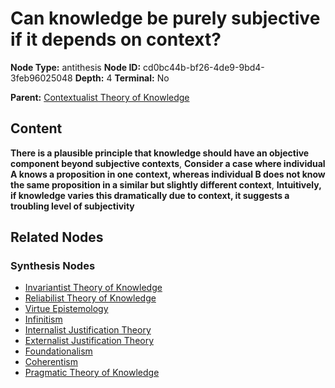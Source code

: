 # Can knowledge be purely subjective if it depends on context?

**Node Type:** antithesis
**Node ID:** cd0bc44b-bf26-4de9-9bd4-3feb96025048
**Depth:** 4
**Terminal:** No

**Parent:** [Contextualist Theory of Knowledge](contextualist-theory-of-knowledge-synthesis-03954fc8-96cf-49bf-b00d-e84ee7162896.md)

## Content

**There is a plausible principle that knowledge should have an objective component beyond subjective contexts**, **Consider a case where individual A knows a proposition in one context, whereas individual B does not know the same proposition in a similar but slightly different context**, **Intuitively, if knowledge varies this dramatically due to context, it suggests a troubling level of subjectivity**

## Related Nodes

### Synthesis Nodes

- [Invariantist Theory of Knowledge](invariantist-theory-of-knowledge-synthesis-22216e91-ac0c-49f9-b0f0-b14a879e0de0.md)
- [Reliabilist Theory of Knowledge](reliabilist-theory-of-knowledge-synthesis-5a9dc8ed-7639-4773-847c-dbb0c0d8afea.md)
- [Virtue Epistemology](virtue-epistemology-synthesis-011cab27-2fa6-4e9f-8e54-99b409918287.md)
- [Infinitism](infinitism-synthesis-957e36b8-2fe5-40c3-b137-373451a410e6.md)
- [Internalist Justification Theory](internalist-justification-theory-synthesis-03b6f5d1-10b2-4fed-963d-c91e808f98d1.md)
- [Externalist Justification Theory](externalist-justification-theory-synthesis-9df4ba14-6acb-4d0a-930e-20a30b9e749e.md)
- [Foundationalism](foundationalism-synthesis-ac4b1aee-a790-4f05-9e15-246f44d819cc.md)
- [Coherentism](coherentism-synthesis-35f17318-f213-45a4-b119-ac8efdb8968d.md)
- [Pragmatic Theory of Knowledge](pragmatic-theory-of-knowledge-synthesis-0d70c34b-becc-4bf1-97c5-ed2ad18630da.md)
